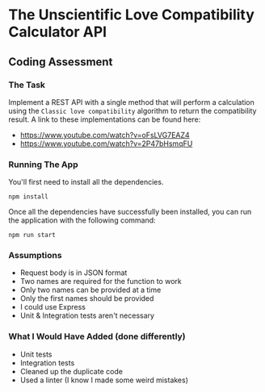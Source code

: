 # The Unscientific Love Compatibility Calculator API
## Coding Assessment

### The Task
Implement a REST API with a single method that will perform a calculation using the `Classic love compatibility` algorithm to return the compatibility result.
A link to these implementations can be found here:
- <https://www.youtube.com/watch?v=oFsLVG7EAZ4> 
- <https://www.youtube.com/watch?v=2P47bHsmqFU>

### Running The App
You'll first need to install all the dependencies. 
```shell
npm install
```
Once all the dependencies have successfully been installed, you can run the application with the following command:
```shell
npm run start
```
### Assumptions
- Request body is in JSON format
- Two names are required for the function to work
- Only two names can be provided at a time
- Only the first names should be provided
- I could use Express
- Unit & Integration tests aren't necessary
### What I Would Have Added (done differently)
- Unit tests
- Integration tests
- Cleaned up the duplicate code
- Used a linter (I know I made some weird mistakes)
